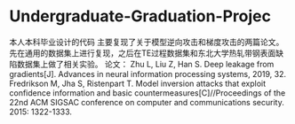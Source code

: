 # Undergraduate-Graduation-Projec
本人本科毕业设计的代码
主要复现了关于模型逆向攻击和梯度攻击的两篇论文。先在通用的数据集上进行复现，之后在TE过程数据集和东北大学热轧带钢表面缺陷数据集上做了相关实验。
论文：
Zhu L, Liu Z, Han S. Deep leakage from gradients[J]. Advances in neural information processing systems, 2019, 32.
Fredrikson M, Jha S, Ristenpart T. Model inversion attacks that exploit confidence information and basic countermeasures[C]//Proceedings of the 22nd ACM SIGSAC conference on computer and communications security. 2015: 1322-1333.
